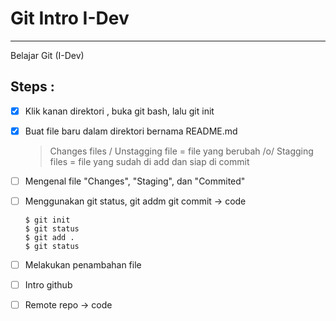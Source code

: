 # Git Intro I-Dev
----
Belajar Git (I-Dev)

Steps : 
----

* [x] Klik kanan direktori , buka git bash, lalu git init
* [x] Buat file baru dalam direktori bernama README.md
	> Changes files / Unstagging file = file yang berubah /o/
	> Stagging files = file yang sudah di add dan siap di commit
* [ ] Mengenal file "Changes", "Staging", dan  "Commited"
* [ ] Menggunakan git status, git addm git commit -> code
	```
	$ git init
	$ git status
	$ git add .
	$ git status
	```
	
* [ ] Melakukan penambahan file
* [ ] Intro github
* [ ] Remote repo -> code


